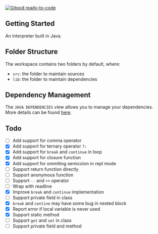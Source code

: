 [![Gitpod ready-to-code](https://img.shields.io/badge/Gitpod-ready--to--code-blue?logo=gitpod)](https://gitpod.io/#https://github.com/doouding/Lox)

## Getting Started

An interpreter built in Java.

## Folder Structure

The workspace contains two folders by default, where:

- `src`: the folder to maintain sources
- `lib`: the folder to maintain dependencies

## Dependency Management

The `JAVA DEPENDENCIES` view allows you to manage your dependencies. More details can be found [here](https://github.com/microsoft/vscode-java-pack/blob/master/release-notes/v0.9.0.md#work-with-jar-files-directly).

## Todo

 - [ ] Add support for comma operator
 - [x] Add support for ternary operator `?:`
 - [x] Add support for `break` and `continue` in loop
 - [x] Add support for closure function
 - [x] Add support for ommiting semicolon in repl mode
 - [ ] Support return function directly
 - [ ] Support anonymous function
 - [ ] Support `--` and `++` operator
 - [ ] Wrap with readline
 - [x] Improve `break` and `continue` implementation
 - [ ] Support private field in class
 - [x] `break` and `contine` may have some bug in nested block
 - [x] Report error if local variable is never used
 - [x] Support static method
 - [ ] Support `get` and `set` in class
 - [ ] Support private field and method
